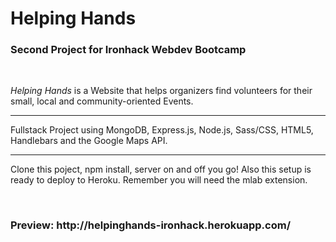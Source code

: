 <h1>Helping Hands</h1>
<h3>Second Project for Ironhack Webdev Bootcamp</h3>
<br>
<p><i>Helping Hands</i> is a Website that helps organizers find volunteers for their small, local and community-oriented Events.
<hr>
<p>Fullstack Project using MongoDB, Express.js, Node.js, Sass/CSS, HTML5, Handlebars and the Google Maps API.
<hr>
<p>Clone this poject, npm install, server on and off you go! Also this setup is ready to deploy to Heroku. Remember you will need the mlab extension.</p>
<br>
<h3>Preview: http://helpinghands-ironhack.herokuapp.com/
